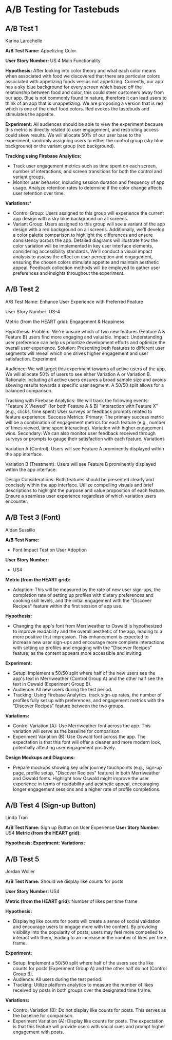 # A/B Testing for Tastebuds

## A/B Test 1
Karina Larochelle

**A/B Test Name:** Appetizing Color

**User Story Number:** US 4 Main Functionality

**Hypothesis:** After looking into color theory and what each color means when associated with food we discovered that there are particular colors associated with appetizing foods versus not appetizing. Currently, our app has a sky blue background for every screen which based off the relationship between food and color, this could steer customers away from our app. Blue is not commonly found in nature, therefore it can lead users to think of an app that is unappetizing. We are proposing a version that is red which is one of the chief food colors. Red evokes the tastebuds and stimulates the appetite. 

**Experiment:** All audiences should be able to view the experiment because this metric is directly related to user engagement, and restricting access could skew results. We will allocate 50% of our user base to the experiment, randomly assigning users to either the control group (sky blue background) or the variant group (red background).

**Tracking using Firebase Analytics:**
* Track user engagement metrics such as time spent on each screen, number of interactions, and screen transitions for both the control and variant groups.
* Monitor user behavior, including session duration and frequency of app usage.
Analyze retention rates to determine if the color change affects user retention over time.

**Variations:*** 
* Control Group: Users assigned to this group will experience the current app design with a sky blue background on all screens.
* Variant Group: Users assigned to this group will see a variant of the app design with a red background on all screens.
Additionally, we'll develop a color palette comparison to highlight the differences and ensure consistency across the app. Detailed diagrams will illustrate how the color variation will be implemented in key user interface elements, considering accessibility standards. We'll conduct a visual impact analysis to assess the effect on user perception and engagement, ensuring the chosen colors stimulate appetite and maintain aesthetic appeal. Feedback collection methods will be employed to gather user preferences and insights throughout the experiment.

## A/B Test 2
A/B Test Name: Enhance User Experience with Preferred Feature

User Story Number: US-4

Metric (from the HEART grid): Engagement & Happiness

Hypothesis:
Problem: We're unsure which of two new features (Feature A & Feature B) users find more engaging and valuable.
Impact: Understanding user preference can help us prioritize development efforts and optimize the overall user experience.
Solution: Presenting both features to different user segments will reveal which one drives higher engagement and user satisfaction.
Experiment

Audience:
We will target this experiment towards all active users of the app.
We will allocate 50% of users to see either Variation A or Variation B.
Rationale:  Including all active users ensures a broad sample size and avoids skewing results towards a specific user segment.  A 50/50 split allows for a balanced comparison.

Tracking with Firebase Analytics:
We will track the following events:
"Feature X Viewed" (for both Feature A & B)
"Interaction with Feature X" (e.g., clicks, time spent)
User surveys or feedback prompts related to feature experience.
Success Metrics:
Primary: The primary success metric will be a combination of engagement metrics for each feature (e.g., number of times viewed, time spent interacting). Variation with higher engagement wins.
Secondary: We can also monitor user feedback received through surveys or prompts to gauge their satisfaction with each feature.
Variations

Variation A (Control): Users will see Feature A prominently displayed within the app interface.

Variation B (Treatment): Users will see Feature B prominently displayed within the app interface.

Design Considerations:
Both features should be presented clearly and concisely within the app interface. Utilize compelling visuals and brief descriptions to highlight the purpose and value proposition of each feature. Ensure a seamless user experience regardless of which variation users encounter.


## A/B Test 3 (Font)
Aidan Sussillo

**A/B Test Name:**  
- Font Impact Test on User Adoption

**User Story Number:**  
- US4

**Metric (from the HEART grid):**  
- Adoption: This will be measured by the rate of new user sign-ups, the completion rate of setting up profiles with dietary preferences and cooking skill levels, and the initial engagement with the "Discover Recipes" feature within the first session of app use.

**Hypothesis:**  
- Changing the app's font from Merriweather to Oswald is hypothesized to improve readability and the overall aesthetic of the app, leading to a more positive first impression. This enhancement is expected to increase new user sign-ups and encourage more complete interactions with setting up profiles and engaging with the "Discover Recipes" feature, as the content appears more accessible and inviting.

**Experiment:**  
- Setup: Implement a 50/50 split where half of the new users see the app's text in Merriweather (Control Group A) and the other half see the text in Oswald (Experiment Group B).
- Audience: All new users during the test period.
- Tracking: Using Firebase Analytics, track sign-up rates, the number of profiles fully set up with preferences, and engagement metrics with the "Discover Recipes" feature between the two groups.

**Variations:**  
- Control Variation (A): Use Merriweather font across the app. This variation will serve as the baseline for comparison.
- Experiment Variation (B): Use Oswald font across the app. The expectation is that this font will offer a cleaner and more modern look, potentially affecting user engagement positively.

**Design Mockups and Diagrams:**  
- Prepare mockups showing key user journey touchpoints (e.g., sign-up page, profile setup, "Discover Recipes" feature) in both Merriweather and Oswald fonts. Highlight how Oswald might improve the user experience in terms of readability and aesthetic appeal, encouraging longer engagement sessions and a higher rate of profile completions.



## A/B Test 4 (Sign-up Button)
Linda Tran

**A/B Test Name:**
Sign up Button on User Experience 
**User Story Number:**
US4
**Metric (from the HEART grid)**:

**Hypothesis:**
**Experiment:**
**Variations:**


## A/B Test 5
Jordan Woller <br>


**A/B Test Name:** Should we display like counts for posts

**User Story Number:**
US4

**Metric (from the HEART grid)**:  Number of likes per time frame

**Hypothesis:** 
- Displaying like counts for posts will create a sense of social validation and encourage users to engage more with the content. By providing visibility into the popularity of posts, users may feel more compelled to interact with them, leading to an increase in the number of likes per time frame.

**Experiment:**
- Setup: Implement a 50/50 split where half of the users see the like counts for posts (Experiment Group A) and the other half do not (Control Group B).
- Audience: All users during the test period.
- Tracking: Utilize platform analytics to measure the number of likes received by posts in both groups over the designated time frame.

**Variations:**
- Control Variation (B): Do not display like counts for posts. This serves as the baseline for comparison.
- Experiment Variation (A): Display like counts for posts. The expectation is that this feature will provide users with social cues and prompt higher engagement with posts.
